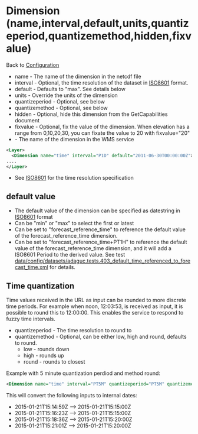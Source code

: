 Dimension (name,interval,default,units,quantizeperiod,quantizemethod,hidden,fixvalue) <value>
=====================================================

Back to [Configuration](./Configuration.md)

-   name - The name of the dimension in the netcdf file
-   interval - Optional, the time resolution of the dataset in
    [ISO8601](ISO8601.md) format.
-   default - Defaults to "max". See details below
-   units - Override the units of the dimension
-   quantizeperiod - Optional, see below
-   quantizemethod - Optional, see below
-   hidden - Optional, hide this dimension from the GetCapabilities document
-   fixvalue - Optional, fix the value of the dimension. When elevation has a range from 0,10,20,30, you can fixate the value to 20 with fixvalue="20"
-   <value> - The name of the dimension in the WMS service

```xml
<Layer>
  <Dimension name="time" interval="P1D" default="2011-06-30T00:00:00Z">time</Dimension>
....
</Layer>
```

-   See [ISO8601](../info/ISO8601.md) for the time resolution specification

## default value 

- The default value of the dimension can be specified as datestring in [ISO8601](ISO8601.md) format
- Can be "min" or "max" to select the first or latest
- Can be set to "forecast_reference_time" to reference the default value of the forecast_reference_time dimension.
- Can be set to "forecast_reference_time+PT1H" to reference the default value of the forecast_reference_time dimension, and it will add a ISO8601 Period to the derived value. See test [data/config/datasets/adaguc.tests.403_default_time_referenced_to_forecast_time.xml](../../data/config/datasets/adaguc.tests.403_default_time_referenced_to_forecast_time.xml) for details.


## Time quantization

Time values received in the URL as input can be rounded to more discrete
time periods. For example when noon, 12:03:53, is received as input, it
is possible to round this to 12:00:00. This enables the service to
respond to fuzzy time intervals.

* quantizeperiod - The time resolution to round to
* quantizemethod - Optional, can be either low, high and round,
defaults to round.
  * low - rounds down
  * high - rounds up
  * round - rounds to closest

Example with 5 minute quantization perdiod and method round:

```xml 
<Dimension name="time" interval="PT5M" quantizeperiod="PT5M" quantizemethod="round" >time</Dimension>
```

This will convert the following inputs to internal dates:

-   2015-01-21T15:14:59Z --> 2015-01-21T15:15:00Z
-   2015-01-21T15:16:23Z --> 2015-01-21T15:15:00Z
-   2015-01-21T15:18:36Z --> 2015-01-21T15:20:00Z
-   2015-01-21T15:21:01Z --> 2015-01-21T15:20:00Z



